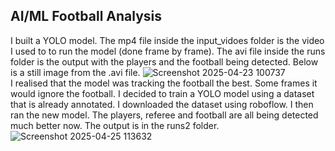 ## AI/ML Football Analysis

I built a YOLO model. The mp4 file inside the input_vidoes folder is the video I used to to run the model (done frame by frame). The avi file inside the runs folder is the output with the players and the football being detected.  Below is a still image from the .avi file. 
![Screenshot 2025-04-23 100737](https://github.com/user-attachments/assets/4d79f697-88ce-4be9-8062-97ac3f478e74)
<br>
I realised that the model was tracking the football the best. Some frames it would ignore the football. I decided to train a YOLO model using a dataset that is already annotated. I downloaded the dataset using roboflow. I then ran the new model. The players, referee and football are all being detected much better now. The output is in the runs2 folder.
![Screenshot 2025-04-25 113632](https://github.com/user-attachments/assets/715ceece-f6cc-4272-8968-349ac94a1786)
